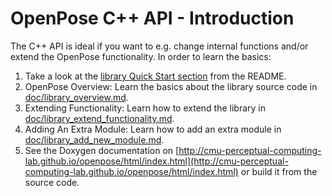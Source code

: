 OpenPose C++ API - Introduction
====================================

The C++ API is ideal if you want to e.g. change internal functions and/or extend the OpenPose functionality. In order to learn the basics:

1. Take a look at the [library Quick Start section](../README#quick-start) from the README.
2. OpenPose Overview: Learn the basics about the library source code in [doc/library_overview.md](./library_overview.md).
3. Extending Functionality: Learn how to extend the library in [doc/library_extend_functionality.md](./library_extend_functionality.md).
4. Adding An Extra Module: Learn how to add an extra module in [doc/library_add_new_module.md](./library_add_new_module.md).
5. See the Doxygen documentation on [http://cmu-perceptual-computing-lab.github.io/openpose/html/index.html](http://cmu-perceptual-computing-lab.github.io/openpose/html/index.html) or build it from the source code.
